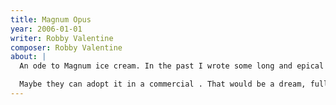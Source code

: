 ```yaml
---
title: Magnum Opus
year: 2006-01-01
writer: Robby Valentine
composer: Robby Valentine
about: |
  An ode to Magnum ice cream. In the past I wrote some long and epical tracks . I was asked frequently to record more of these rock opera type of songs. Being fed up with recording long tracks and with that question I called this short song ‘Magnum opus’ . The title suggests a big rock opera or something like it, while it’s just a silly 60’s type of song. It looks like it’s about a girl but in the end it turns out to be about Magnum Ice-cream.

  Maybe they can adopt it in a commercial . That would be a dream, full circle. It surely would be a little payback for all the money I spent on them through the years. I did some guitar harmonies with the Brian May guitar on it. And my favourite drummer Juan plays the drums.
---
```



